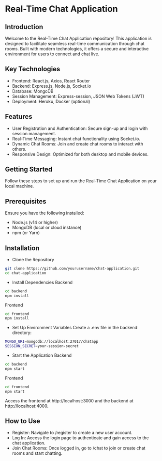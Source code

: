 # Real-Time Chat Application

## Introduction

Welcome to the Real-Time Chat Application repository! This application is designed to facilitate seamless real-time communication through chat rooms. Built with modern technologies, it offers a secure and interactive environment for users to connect and chat live.

## Key Technologies

- Frontend: React.js, Axios, React Router
- Backend: Express.js, Node.js, Socket.io
- Database: MongoDB
- Session Management: Express-session, JSON Web Tokens (JWT)
- Deployment: Heroku, Docker (optional)

## Features

- User Registration and Authentication: Secure sign-up and login with session management.
- Real-Time Messaging: Instant chat functionality using Socket.io.
- Dynamic Chat Rooms: Join and create chat rooms to interact with others.
- Responsive Design: Optimized for both desktop and mobile devices.

## Getting Started

Follow these steps to set up and run the Real-Time Chat Application on your local machine.

## Prerequisites

Ensure you have the following installed:

- Node.js (v14 or higher)
- MongoDB (local or cloud instance)
- npm (or Yarn)

## Installation

- Clone the Repository

```bash
git clone https://github.com/yourusername/chat-application.git
cd chat-application
```

- Install Dependencies
  Backend

```bash
cd backend
npm install
```

Frontend

```bash
cd frontend
npm install
```

- Set Up Environment Variables
  Create a .env file in the backend directory:

```bash
MONGO_URI=mongodb://localhost:27017/chatapp
SESSION_SECRET=your-session-secret
```

- Start the Application
  Backend

```bash
cd backend
npm start
```

Frontend

```bash
cd frontend
npm start
```

Access the frontend at  http://localhost:3000 and the backend at http://localhost:4000.

## How to Use

- Register: Navigate to /register to create a new user account.
- Log In: Access the login page to authenticate and gain access to the chat application.
- Join Chat Rooms: Once logged in, go to /chat to join or create chat rooms and start chatting.
